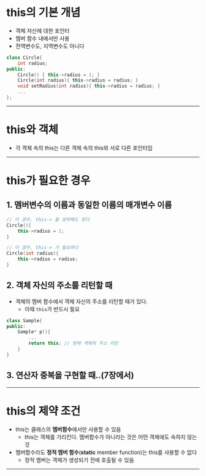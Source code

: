 # this의 기본 개념
- 객체 자신에 대한 포인터
- 멤버 함수 내에서만 사용
- 전역변수도, 지역변수도 아니다
```cpp
class Circle{
	int radius;
public:
	Circle() { this->radius = 1; }
	Circle(int radius){ this->radius = radius; }
	void setRadius(int radius){ this->radius = radius; }
	...
};
```
---
# this와 객체
- 각 객체 속의 this는 다른 객체 속의 this와 서로 다른 포인터임
---
# this가 필요한 경우
## 1. 멤버변수의 이름과 동일한 이름의 매개변수 이름
```cpp
// 이 경우, this-> 를 생략해도 된다
Circle(){
	this->radius = 1; 
}

// 이 경우, this-> 가 필요하다
Circle(int radius){
	this->radius = radius;
}
```
## 2. 객체 자신의 주소를 리턴할 때
- 객체의 멤버 함수에서 객체 자신의 주소를 리턴할 때가 있다.
	- 이때 `this`가 반드시 필요
```cpp
class Sample{
public:
	Sample* p(){
		...
		return this; // 현재 객체의 주소 리턴
	}
}
```
## 3. 연산자 중복을 구현할 때..(7장에서)
---
# this의 제약 조건
- this는 클래스의 **멤버함수**에서만 사용할 수 있음
	- this는 객체를 가리킨다. 멤버함수가 아니라는 것은 어떤 객체에도 속하지 않는 것
- 멤버함수라도 **정적 멤버 함수**(**static** member function)는 this를 사용할 수 없다
	- 정적 멤버는 객체가 생성되기 전에 호출될 수 있음
---
